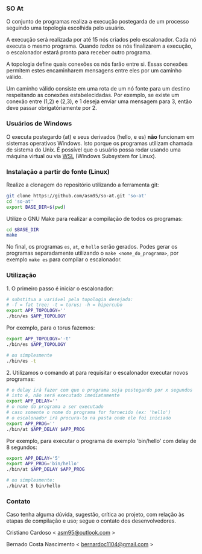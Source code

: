 ### SO At

O conjunto de programas realiza a execução postegarda de um processo seguindo
uma topologia escolhida pelo usuário.

A execução será realizada por até 15 nós criados pelo escalonador.
Cada nó executa o mesmo programa.
Quando *todos* os nós finalizarem a execução, o escalonador estará pronto para
receber outro programa.

A topologia define quais conexões os nós farão entre si.
Essas conexões permitem estes encaminharem mensagens entre eles
por um caminho válido.

Um caminho válido consiste em uma rota de um nó fonte para um destino respeitando
as conexões estabelecidadas. Por exemplo, se existe um conexão entre (1,2) e (2,3),
e 1 deseja enviar uma mensagem para 3, então deve passar obrigatóriamente por 2.

### Usuários de Windows
O executa postegardo (at) e seus derivados (hello, e es) **não** funcionam em sistemas operativos Windows. Isto porque os programas utilizam chamada de sistema do Unix. É possível que o usuário possa rodar usando uma máquina virtual ou via [WSL](https://en.m.wikipedia.org/wiki/Windows_Subsystem_for_Linux) (Windows Subsystem for Linux).

### Instalação a partir do fonte (Linux)

Realize a clonagem do repositório utilizando a ferramenta git:

```sh
git clone https://github.com/asm95/so-at.git 'so-at'
cd 'so-at'
export BASE_DIR=$(pwd)
```

Utilize o GNU Make para realizar a compilação de todos os programas:

```sh
cd $BASE_DIR
make
```
No final, os programas `es`, `at`, e `hello` serão gerados.
Podes gerar os programas separadamente utilizando o `make <nome_do_programa>`,
por exemplo `make es` para compilar o escalonador.


### Utilização

<span>1.</span> O primeiro passo é iniciar o escalonador:

```sh
# substitua a variável pela topologia desejada:
# -f = fat tree; -t = torus; -h = hipercubo
export APP_TOPOLOGY=''
./bin/es $APP_TOPOLOGY
```

Por exemplo, para o torus fazemos:

```sh
export APP_TOPOLOGY='-t'
./bin/es $APP_TOPOLOGY

# ou simplesmente
./bin/es -t
```

<span>2.</span> Utilizamos o comando at para requisitar o escalonador
executar novos programas:

```sh
# o delay irá fazer com que o programa seja postegardo por x segundos
# isto é, não será executado imediatamente
export APP_DELAY=''
# o nome do programa a ser executado
# caso somente o nome do programa for fornecido (ex: 'hello')
# o escalonador irá procura-lo na pasta onde ele foi iniciado
export APP_PROG=''
./bin/at $APP_DELAY $APP_PROG
```

Por exemplo, para executar o programa de exemplo 'bin/hello' 
com delay de 8 segundos:

```sh
export APP_DELAY='5'
export APP_PROG='bin/hello'
./bin/at $APP_DELAY $APP_PROG

# ou simplesmente:
./bin/at 5 bin/hello
```

### Contato

Caso tenha alguma dúvida, sugestão, crítica ao projeto, com relação às etapas de compilação e uso; segue o contato dos desenvolvedores.

Cristiano Cardoso
&lt; <a href="mailto:asm95@outlook.com">asm95@outlook.com</a> &gt;

Bernado Costa Nascimento
&lt; <a href="mailto:bernardoc1104@gmail.com">bernardoc1104@gmail.com</a> &gt;